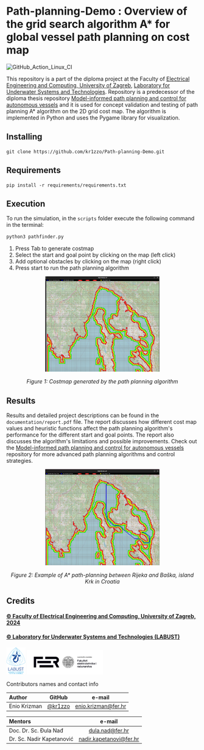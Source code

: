 # Path-planning-Demo : Overview of the grid search algorithm A* for global vessel path planning on cost map

![GitHub_Action_Linux_CI](https://github.com/AtsushiSakai/PythonRobotics/workflows/Linux_CI/badge.svg)

This repository is a part of the diploma project at the Faculty of [Electrical Engineering and Computing, University of Zagreb](https://www.fer.unizg.hr/), [Laboratory for Underwater Systems and Technologies](https://labust.fer.hr/). 
Repository is a predecessor of the diploma thesis repository [Model-informed path planning and control for autonomous vessels](https://github.com/kr1zzo/Model-Informed-Path-Planning) and it is used for concept validation and testing of path planning A* algorithm on the 2D grid cost map. The algorithm is implemented in Python and uses the Pygame library for visualization.

## Installing
```terminal
git clone https://github.com/kr1zzo/Path-planning-Demo.git
```

## Requirements

```terminal
pip install -r requirements/requirements.txt
```

## Execution

To run the simulation, in the `scripts` folder execute the following command in the terminal:

```bash
python3 pathfinder.py
```

1. Press Tab to generate costmap
2. Select the start and goal point by clicking on the map (left click)
3. Add optional obstacles by clicking on the map (right click)
4. Press start to run the path planning algorithm

<p align="center">
<img src="assets/costmap.png" alt="drawing" width="300"/>
</p>
<p align="center">
<em>
Figure 1: Costmap generated by the path planning algorithm
</em>

## Results

Results and detailed project descriptions can be found in the `documentation/report.pdf` file. The report discusses how different cost map values and heuristic functions affect the path planning algorithm's performance for the different start and goal points. The report also discusses the algorithm's limitations and possible improvements.
Check out the [Model-informed path planning and control for autonomous vessels](https://github.com/kr1zzo/Model-Informed-Path-Planning) repository for more advanced path planning algorithms and control strategies.

<p align="center">
<img src="assets/example_astar.png" alt="drawing" width="300"/>
</p>
<p align="center">
<em>
Figure 2: Example of A* path-planning between Rijeka and Baška, island Krk in Croatia 
</em>


## Credits

#### [&copy; Faculty of Electrical Engineering and Computing, University of Zagreb, 2024](https://www.fer.unizg.hr/)

#### [&copy; Laboratory for Underwater Systems and Technologies (LABUST)](https://labust.fer.hr/)

<img src="assets/labust_logo.png" alt="drawing" width="50"/>
<img src="assets/FER_logo_3.png" alt="drawing" width="200"/>

&NewLine;

Contributors names and contact info

Author|GitHub | e-mail
| :--- | :---: | :---:
Enio Krizman  | [@kr1zzo](https://github.com/kr1zzo) | enio.krizman@fer.hr

Mentors | e-mail
| :--- | :---: 
Doc. Dr. Sc. Đula Nađ  | dula.nad@fer.hr
Dr. Sc. Nadir Kapetanović  | nadir.kapetanovi@fer.hr
